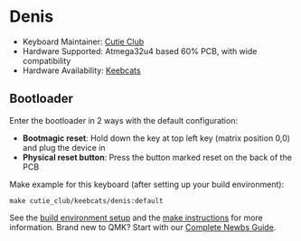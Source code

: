 # Denis

* Keyboard Maintainer: [Cutie Club](https://github.com/cutie-club/)
* Hardware Supported: Atmega32u4 based 60% PCB, with wide compatibility
* Hardware Availability: [Keebcats](https://keebcats.co.uk)

## Bootloader

Enter the bootloader in 2 ways with the default configuration:

* **Bootmagic reset**: Hold down the key at top left key (matrix position 0,0) and plug the device in
* **Physical reset button**: Press the button marked reset on the back of the PCB

Make example for this keyboard (after setting up your build environment):

    make cutie_club/keebcats/denis:default

See the [build environment setup](https://docs.qmk.fm/#/getting_started_build_tools) and the [make instructions](https://docs.qmk.fm/#/getting_started_make_guide) for more information. Brand new to QMK? Start with our [Complete Newbs Guide](https://docs.qmk.fm/#/newbs).
